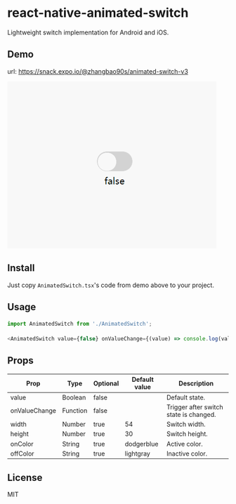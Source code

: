 # react-native-animated-switch

Lightweight switch implementation for Android and iOS.

## Demo

url: https://snack.expo.io/@zhangbao90s/animated-switch-v3

![React Native Animated Switch](https://raw.githubusercontent.com/baooab/react-native-animated-switch/main/animated-switch.gif)

## Install

Just copy `AnimatedSwitch.tsx`'s code from demo above to your project.

## Usage

```js
import AnimatedSwitch from './AnimatedSwitch';

<AnimatedSwitch value={false} onValueChange={(value) => console.log(value)} />;
```

## Props

| Prop          | Type     | Optional | Default value | Description                            |
| ------------- | -------- | -------- | ------------- | -------------------------------------- |
| value         | Boolean  | false    |               | Default state.                         |
| onValueChange | Function | false    |               | Trigger after switch state is changed. |
| width         | Number   | true     | 54            | Switch width.                          |
| height        | Number   | true     | 30            | Switch height.                         |
| onColor       | String   | true     | dodgerblue    | Active color.                          |
| offColor      | String   | true     | lightgray     | Inactive color.                        |

## License

MIT
